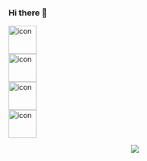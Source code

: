 ### Hi there 👋
<div style="display: flex; align-items: flex-start;"><img src="https://techstack-generator.vercel.app/js-icon.svg" alt="icon" width="56" height="56" /></div><div style="display: flex; align-items: flex-start;"><img src="https://techstack-generator.vercel.app/ts-icon.svg" alt="icon" width="56" height="56" /></div><div style="display: flex; align-items: flex-start;"><img src="https://techstack-generator.vercel.app/react-icon.svg" alt="icon" width="56" height="56" /></div><div style="display: flex; align-items: flex-start;"><img src="https://techstack-generator.vercel.app/github-icon.svg" alt="icon" width="56" height="56" /></div>
</hr>
<p align="center">
  <a href="https://skillicons.dev">
    <img src="https://skillicons.dev/icons?i=git,html,css,js,react" />
  </a>
</p>

<!--
**ZhekaGrem/ZhekaGrem** is a ✨ _special_ ✨ repository because its `README.md` (this file) appears on your GitHub profile.

Here are some ideas to get you started:

- 🔭 I’m currently working on ...
- 🌱 I’m currently learning ...
- 👯 I’m looking to collaborate on ...
- 🤔 I’m looking for help with ...
- 💬 Ask me about ...
- 📫 How to reach me: ...
- 😄 Pronouns: ...
- ⚡ Fun fact: ...
-->
